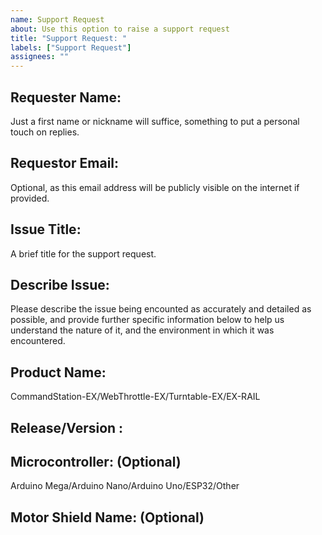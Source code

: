 ```yaml
---
name: Support Request
about: Use this option to raise a support request
title: "Support Request: "
labels: ["Support Request"]
assignees: ""
---
```


## Requester Name:

Just a first name or nickname will suffice, something to put a personal touch on replies.

## Requestor Email:

Optional, as this email address will be publicly visible on the internet if provided.

## Issue Title:

A brief title for the support request.

## Describe Issue:

Please describe the issue being encounted as accurately and detailed as possible, and provide further specific information below to help us understand the nature of it, and the environment in which it was encountered.

## Product Name:

CommandStation-EX/WebThrottle-EX/Turntable-EX/EX-RAIL

## Release/Version :

## Microcontroller: (Optional)

Arduino Mega/Arduino Nano/Arduino Uno/ESP32/Other

## Motor Shield Name: (Optional)
